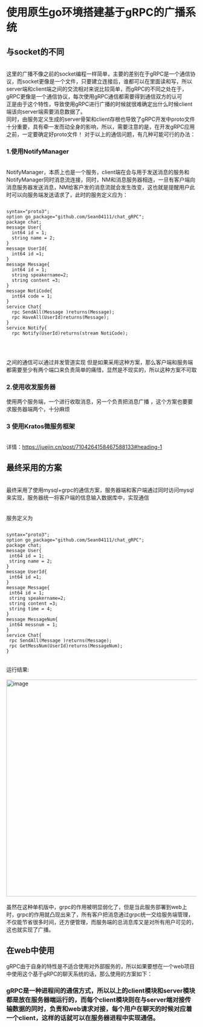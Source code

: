 # 使用原生go环境搭建基于gRPC的广播系统
## 与socket的不同
<br>  这里的广播不像之前的socket编程一样简单，主要的差别在于gRPC是一个通信协议，而socket更像是一个文件，只要建立连接后，谁都可以在里面读和写，所以server端和client端之间的交流相对来说比较简单，而gRPC的不同之处在于，gRPC更像是一个通信协议，每次使用gRPC通信都需要得到通信双方的认可<br>
正是由于这个特性，导致使用gRPC进行广播的时候就很难确定出什么时候client端该向server端索要消息数据了。
<br>同时，由服务定义生成的server骨架和client存根也导致了gRPC开发中proto文件十分重要，具有牵一发而动全身的影响，所以，需要注意的是，在开发gRPC应用之前，一定要确定好proto文件！
对于以上的通信问题，有几种可能可行的办法：
### 1.使用NotifyManager
<br>NotifyManager，本质上也是一个服务，client端在会与用于发送消息的服务和NotifyManager同时消息流连接，同时，NM和消息服务器相连，一旦有客户端向消息服务器发送消息，NM给客户发的消息流就会发生改变，这也就是提醒用户此时可以向服务端发送请求了，此时的服务定义应为：

```

syntax="proto3";
option go_package="github.com/Sean04111/chat_gRPC";
package chat;
message User{
  int64 id = 1;
  string name = 2;
}
message UserId{
  int64 id =1;
}
message Message{
  int64 id = 1;
  string speakername=2;
  string content =3;
}
message NotiCode{
  int64 code = 1;
}
service Chat{
  rpc SendAll(Message )returns(Message);
  rpc HaveAll(UserId)returns(Message);
}
service Notify{
  rpc Notify(UserId)returns(stream NotiCode);
  
  
  ```


<br>之间的通信可以通过并发管道实现
但是如果采用这种方案，那么客户端和服务端都需要至少有两个端口来负责简单的痛惜，显然是不现实的，所以这种方案不可取
### 2.使用收发服务器
使用两个服务端，一个进行收取消息，另一个负责把消息广播 ，这个方案也要要求服务器端两个，十分麻烦
### 3 使用Kratos微服务框架 
<br>详情：https://juejin.cn/post/7104264158467588133#heading-1
## 最终采用的方案
<br>最终采用了使用mysql+grpc的通信方案，服务器端和客户端通过同时访问mysql来实现，服务器统一将客户端的信息输入数据库中，实现通信<br><br>
<br>服务定义为<br>

 ```
 
 syntax="proto3";
option go_package="github.com/Sean04111/chat_gRPC";
package chat;
message User{
  int64 id = 1;
  string name = 2;
}
message UserId{
  int64 id =1;
}
message Message{
  int64 id = 1;
  string speakername=2;
  string content =3;
  string time = 4;
}
message MessageNum{
  int64 messnum = 1;
}
service Chat{
  rpc SendAll(Message )returns(Message);
  rpc GetMessNum(UserId)returns(MessageNum);
}

 ```
 
 <br>运行结果:
 <br>
 <br>
<img width="574" alt="image" src="https://user-images.githubusercontent.com/96430610/198608106-8a562a04-e1ae-4de8-ae70-fa11d1a3e60d.png">
<br>
<br>
虽然在这种单机版中，grpc的作用被明显弱化了，但是当此服务部署到web上时，grpc的作用就凸现出来了，所有客户把消息通过grpc统一交给服务端管理，不仅能节省很多时间，还方便管理，而服务端的总消息库又是对所有用户可见的，这也就实现了广播。
## 在web中使用
gRPC由于自身的特性是不适合使用对外部服务的，所以如果要想在一个web项目中使用这个基于gRPC的聊天系统的话，那么使用的方案如下：
### gRPC是一种进程间的通信方式，所以以上的client模块和server模块都是放在服务器端运行的，而每个client模块则在与server端对接传输数据的同时，负责和web请求对接，每个用户在聊天的时候对应着一个client，这样的话就可以在服务器进程中实现通信。
